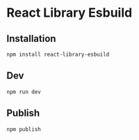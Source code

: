 # React Library Esbuild

## Installation

`npm install react-library-esbuild`

## Dev

`npm run dev`

## Publish

`npm publish`
